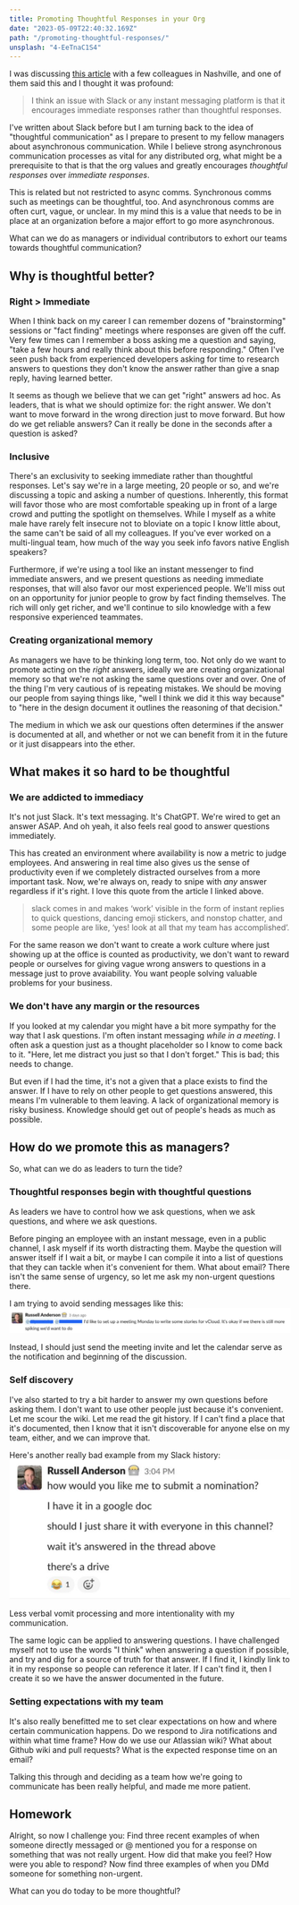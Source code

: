 ```yaml
---
title: Promoting Thoughtful Responses in your Org
date: "2023-05-09T22:40:32.169Z"
path: "/promoting-thoughtful-responses/"
unsplash: "4-EeTnaC1S4"
---
```


I was discussing [this article](https://abe-winter.github.io/plea's/help/2018/02/11/slack.html) with a few colleagues in Nashville, and one of them said this and I thought it was profound:

> I think an issue with Slack or any instant messaging platform is that it encourages immediate responses rather than thoughtful responses.

I've written about Slack before but I am turning back to the idea of "thoughtful communication" as I prepare to present to my fellow managers about asynchronous communication. While I believe strong asynchronous communication processes as vital for any distributed org, what might be a prerequisite to that is that the org values and greatly encourages _thoughtful responses_ over _immediate responses_.

This is related but not restricted to async comms. Synchronous comms such as meetings can be thoughtful, too. And asynchronous comms are often curt, vague, or unclear. In my mind this is a value that needs to be in place at an organization before a major effort to go more asynchronous.

What can we do as managers or individual contributors to exhort our teams towards thoughtful communication?

## Why is thoughtful better?

### Right > Immediate

When I think back on my career I can remember dozens of "brainstorming" sessions or "fact finding" meetings where responses are given off the cuff. Very few times can I remember a boss asking me a question and saying, "take a few hours and really think about this before responding." Often I've seen push back from experienced developers asking for time to research answers to questions they don't know the answer rather than give a snap reply, having learned better.

It seems as though we believe that we can get "right" answers ad hoc. As leaders, that is what we should optimize for: the right answer. We don't want to move forward in the wrong direction just to move forward. But how do we get reliable answers? Can it really be done in the seconds after a question is asked?

### Inclusive

There's an exclusivity to seeking immediate rather than thoughtful responses. Let's say we're in a large meeting, 20 people or so, and we're discussing a topic and asking a number of questions. Inherently, this format will favor those who are most comfortable speaking up in front of a large crowd and putting the spotlight on themselves. While I myself as a white male have rarely felt insecure not to bloviate on a topic I know little about, the same can't be said of all my colleagues. If you've ever worked on a multi-lingual team, how much of the way you seek info favors native English speakers?

Furthermore, if we're using a tool like an instant messenger to find immediate answers, and we present questions as needing immediate responses, that will also favor our most experienced people. We'll miss out on an opportunity for junior people to grow by fact finding themselves. The rich will only get richer, and we'll continue to silo knowledge with a few responsive experienced teammates.

### Creating organizational memory

As managers we have to be thinking long term, too. Not only do we want to promote acting on the _right_ answers, ideally we are creating organizational memory so that we're not asking the same questions over and over. One of the thing I'm very cautious of is repeating mistakes. We should be moving our people from saying things like, "well I think we did it this way because" to "here in the design document it outlines the reasoning of that decision."

The medium in which we ask our questions often determines if the answer is documented at all, and whether or not we can benefit from it in the future or it just disappears into the ether.

## What makes it so hard to be thoughtful

### We are addicted to immediacy

It's not just Slack. It's text messaging. It's ChatGPT. We're wired to get an answer ASAP. And oh yeah, it also feels real good to answer questions immediately.

This has created an environment where availability is now a metric to judge employees. And answering in real time also gives us the sense of productivity even if we completely distracted ourselves from a more important task. Now, we're always on, ready to snipe with _any_ answer regardless if it's right. I love this quote from the article I linked above.

> slack comes in and makes ‘work’ visible in the form of instant replies to quick questions, dancing emoji stickers, and nonstop chatter, and some people are like, ‘yes! look at all that my team has accomplished’.

For the same reason we don't want to create a work culture where just showing up at the office is counted as productivity, we don't want to reward people or ourselves for giving vague wrong answers to questions in a message just to prove avaiability. You want people solving valuable problems for your business.

### We don't have any margin or the resources

If you looked at my calendar you might have a bit more sympathy for the way that I ask questions. I'm often instant messaging _while in a meeting_. I often ask a question just as a thought placeholder so I know to come back to it. "Here, let me distract you just so that I don't forget." This is bad; this needs to change.

But even if I had the time, it's not a given that a place exists to find the answer. If I have to rely on other people to get questions answered, this means I'm vulnerable to them leaving. A lack of organizational memory is risky business. Knowledge should get out of people's heads as much as possible.

## How do we promote this as managers?

So, what can we do as leaders to turn the tide?

### Thoughtful responses begin with thoughtful questions

As leaders we have to control how we ask questions, when we ask questions, and where we ask questions.

Before pinging an employee with an instant message, even in a public channel, I ask myself if its worth distracting them. Maybe the question will answer itself if I wait a bit, or maybe I can compile it into a list of questions that they can tackle when it's convenient for them. What about email? There isn't the same sense of urgency, so let me ask my non-urgent questions there.

I am trying to avoid sending messages like this:
![Bad slack example one](./slack1.jpg)

Instead, I should just send the meeting invite and let the calendar serve as the notification and beginning of the discussion.

### Self discovery

I've also started to try a bit harder to answer my own questions before asking them. I don't want to use other people just because it's convenient. Let me scour the wiki. Let me read the git history. If I can't find a place that it's documented, then I know that it isn't discoverable for anyone else on my team, either, and we can improve that.

Here's another really bad example from my Slack history:
![Bad slack example two](./slack2.jpg)

Less verbal vomit processing and more intentionality with my communication.

The same logic can be applied to answering questions. I have challenged myself not to use the words "I think" when answering a question if possible, and try and dig for a source of truth for that answer. If I find it, I kindly link to it in my response so people can reference it later. If I can't find it, then I create it so we have the answer documented in the future.

### Setting expectations with my team

It's also really benefitted me to set clear expectations on how and where certain communication happens. Do we respond to Jira notifications and within what time frame? How do we use our Atlassian wiki? What about Github wiki and pull requests? What is the expected response time on an email?

Talking this through and deciding as a team how we're going to communicate has been really helpful, and made me more patient.

## Homework

Alright, so now I challenge you: Find three recent examples of when someone directly messaged or @ mentioned you for a response on something that was not really urgent. How did that make you feel? How were you able to respond? Now find three examples of when you DMd someone for something non-urgent.

What can you do today to be more thoughtful?

